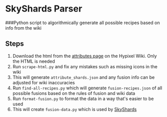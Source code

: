 # SkyShards Parser
###Python script to algorithmically generate all possible recipes based on info from the wiki
## Steps
1. Download the html from the [attributes page](https://wiki.hypixel.net/Attributes) on the Hypixel Wiki. Only the HTML is needed
2. Run `scrape-html.py` and fix any mistakes such as missing icons in the wiki
3. This will generate `attribute_shards.json` and any fusion info can be adjusted for wiki inaccuracies
4. Run `find-all-recipes.py` which will generate `fusion-recipes.json` of all possible fusions based on the rules of fusion and wiki data
5. Run `format-fusion.py` to format the data in a way that's easier to be used
6. This will create `fusion-data.py` which is used by [SkyShards](https://skyshards.com)
